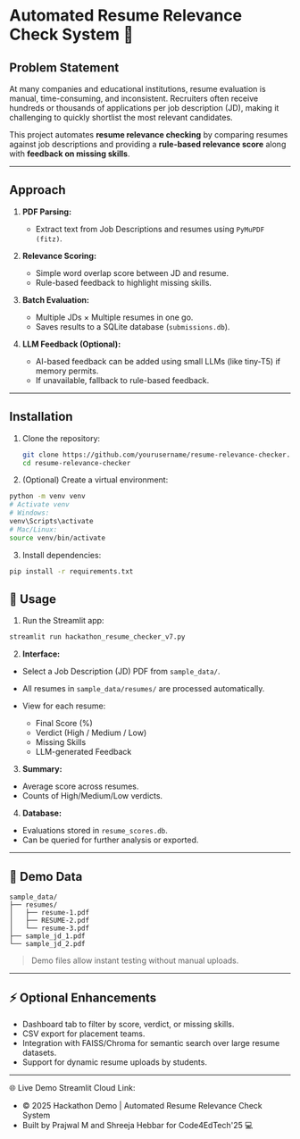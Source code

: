 # Automated Resume Relevance Check System 📄 

## Problem Statement
At many companies and educational institutions, resume evaluation is manual, time-consuming, and inconsistent. Recruiters often receive hundreds or thousands of applications per job description (JD), making it challenging to quickly shortlist the most relevant candidates.  

This project automates **resume relevance checking** by comparing resumes against job descriptions and providing a **rule-based relevance score** along with **feedback on missing skills**.

---

## Approach

1. **PDF Parsing:**  
   - Extract text from Job Descriptions and resumes using `PyMuPDF (fitz)`.  

2. **Relevance Scoring:**  
   - Simple word overlap score between JD and resume.  
   - Rule-based feedback to highlight missing skills.  

3. **Batch Evaluation:**  
   - Multiple JDs × Multiple resumes in one go.  
   - Saves results to a SQLite database (`submissions.db`).  

4. **LLM Feedback (Optional):**  
   - AI-based feedback can be added using small LLMs (like tiny-T5) if memory permits.  
   - If unavailable, fallback to rule-based feedback.  

---

## Installation

1. Clone the repository:
      ```bash
      git clone https://github.com/yourusername/resume-relevance-checker.git
      cd resume-relevance-checker

2. (Optional) Create a virtual environment:

```bash
python -m venv venv
# Activate venv
# Windows:
venv\Scripts\activate
# Mac/Linux:
source venv/bin/activate
```

3. Install dependencies:

```bash
pip install -r requirements.txt
```

## 🚀 Usage

1. Run the Streamlit app:

```bash
streamlit run hackathon_resume_checker_v7.py
```

2. **Interface:**

* Select a Job Description (JD) PDF from `sample_data/`.
* All resumes in `sample_data/resumes/` are processed automatically.
* View for each resume:

  * Final Score (%)
  * Verdict (High / Medium / Low)
  * Missing Skills
  * LLM-generated Feedback

3. **Summary:**

* Average score across resumes.
* Counts of High/Medium/Low verdicts.

4. **Database:**

* Evaluations stored in `resume_scores.db`.
* Can be queried for further analysis or exported.

---

## 🧰 Demo Data

```
sample_data/
├── resumes/
│   ├── resume-1.pdf
│   ├── RESUME-2.pdf
│   └── resume-3.pdf
├── sample_jd_1.pdf
└── sample_jd_2.pdf
```

> Demo files allow instant testing without manual uploads.

---

## ⚡ Optional Enhancements

* Dashboard tab to filter by score, verdict, or missing skills.
* CSV export for placement teams.
* Integration with FAISS/Chroma for semantic search over large resume datasets.
* Support for dynamic resume uploads by students.

---

🌐 Live Demo
Streamlit Cloud Link: 

- © 2025 Hackathon Demo | Automated Resume Relevance Check System
- Built by Prajwal M and Shreeja Hebbar for Code4EdTech'25 💻
